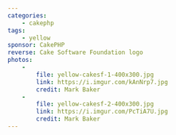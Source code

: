 ```yaml
---
categories:
    - cakephp
tags:
    - yellow
sponsor: CakePHP
reverse: Cake Software Foundation logo
photos:
    -
        file: yellow-cakesf-1-400x300.jpg
        link: https://i.imgur.com/kAnNrp7.jpg
        credit: Mark Baker
    -
        file: yellow-cakesf-2-400x300.jpg
        link: https://i.imgur.com/PcTiA7U.jpg
        credit: Mark Baker
---
```

